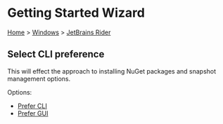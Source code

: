 <!--
GENERATED FILE - DO NOT EDIT
This file was generated by [MarkdownSnippets](https://github.com/SimonCropp/MarkdownSnippets).
Source File: /docs/mdsource/wiz/Windows_Rider.source.md
To change this file edit the source file and then run MarkdownSnippets.
-->

# Getting Started Wizard

[Home](/docs/wiz/readme.md) > [Windows](Windows.md) > [JetBrains Rider](Windows_Rider.md)

## Select CLI preference

This will effect the approach to installing NuGet packages and snapshot management options.

Options:
 * [Prefer CLI](Windows_Rider_Cli.md)
 * [Prefer GUI](Windows_Rider_Gui.md)
